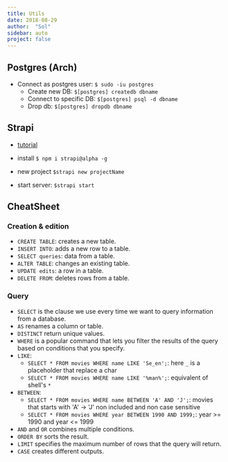 ```yaml
---
title: Utils
date: 2018-08-29
author:  "Sol"
sidebar: auto
project: false
---
```



## Postgres (Arch)

* Connect as postgres user: `$ sudo -iu postgres`
  * Create new DB: `$[postgres] createdb dbname`
  * Connect to specific DB: `$[postgres] psql -d dbname`
  * Drop db: `$[postgres] dropdb dbname`


## Strapi

* [tutorial](https://blog.strapi.io/cooking-a-deliveroo-clone-with-nuxt-vue-js-graphql-strapi-and-stripe-setup-part-1-7/)

* install `$ npm i strapi@alpha -g`
* new project `$strapi new projectName`
* start server: `$strapi start`

## CheatSheet

### Creation & edition

* `CREATE TABLE`: creates a new table.
* `INSERT INTO`: adds a new row to a table.
* `SELECT queries`: data from a table.
* `ALTER TABLE`: changes an existing table.
* `UPDATE edits`: a row in a table.
* `DELETE FROM`: deletes rows from a table.

### Query

* `SELECT` is the clause we use every time we want to query information from a database.
* `AS` renames a column or table.
* `DISTINCT` return unique values.
* `WHERE` is a popular command that lets you filter the results of the query based on conditions that you specify.
* `LIKE`:
  * `SELECT * FROM movies WHERE name LIKE 'Se_en';`: here `_` is a placeholder that replace a char
  * `SELECT * FROM movies WHERE name LIKE '%man%';`: equivalent of shell's `*`
* `BETWEEN`:
  * `SELECT * FROM movies WHERE name BETWEEN 'A' AND 'J';`: movies that starts with 'A' -> 'J' non included and non case sensitive
  * `SELECT * FROM movies WHERE year BETWEEN 1990 AND 1999;`: year >= 1990 and year <= 1999
* `AND` and `OR` combines multiple conditions.
* `ORDER BY` sorts the result.
* `LIMIT` specifies the maximum number of rows that the query will return.
* `CASE` creates different outputs.